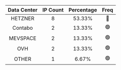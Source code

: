 | Data Center | IP Count | Percentage | Freq |
|:------------:|:--------:|:-----------:|:-----:|
| HETZNER | 8 | 53.33% | 🔴 |
| Contabo | 2 | 13.33% | 🟢 |
| MEVSPACE | 2 | 13.33% | 🟢 |
| OVH | 2 | 13.33% | 🟢 |
| OTHER | 1 | 6.67% | 🟢 |